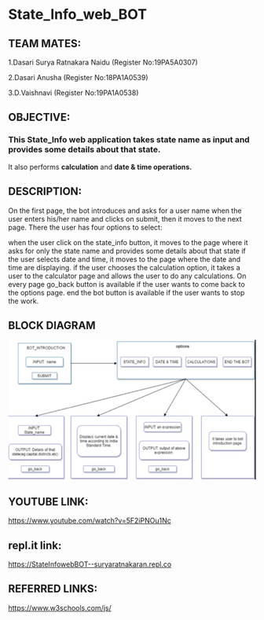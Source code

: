 # State_Info_web_BOT


## TEAM MATES:

1.Dasari Surya Ratnakara Naidu (Register No:19PA5A0307)

2.Dasari Anusha (Register No:18PA1A0539)

3.D.Vaishnavi (Register No:19PA1A0538)

## OBJECTIVE:

### This State_Info web application takes state name as input and provides some details about that state.
It also performs __calculation__ and __date & time operations.__

## DESCRIPTION:

On the first page, the bot introduces and asks for a user name when the user enters his/her name and clicks on submit, then it moves to the next page. There the user has four options to select:

when the user click on the state_info button, it moves to the page where it asks for only the state name and provides some details about that state
if the user selects date and time, it moves to the page where the date and time are displaying.
if the user chooses the calculation option, it takes a user to the calculator page and allows the user to do any calculations.
On every page go_back button is available if the user wants to come back to the options page.
end the bot button is available if the user wants to stop the work.

## BLOCK DIAGRAM

![Alt Text](https://github.com/suryaratna999/State_Info_web_BOT/blob/main/BLOCK%20DIAGRAM.jpg
)

## YOUTUBE LINK:

https://www.youtube.com/watch?v=5F2iPNOu1Nc

## repl.it link:

https://StateInfowebBOT--suryaratnakaran.repl.co

## REFERRED LINKS:

https://www.w3schools.com/js/
